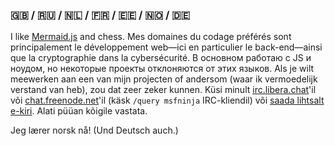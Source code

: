 ### 🇬🇧 / 🇷🇺 / 🇳🇱 / 🇫🇷 / 🇪🇪 / 🇳🇴 / 🇩🇪

I like [Mermaid.js](https://github.com/mermaid-js) and chess. Mes domaines du codage préférés sont principalement le développement web&#8212;ici en particulier le back-end&#8212;ainsi que la cryptographie dans la cybersécurité. В основном работаю с JS и ноудом, но некоторые проекты отклоняются от этих языков. Als je wilt meewerken aan een van mijn projecten of andersom (waar ik vermoedelijk verstand van heb), zou dat zeer zeker kunnen. Küsi minult [irc.libera.chat](https://libera.chat)'il või [chat.freenode.net](https://freenode.net)'il (käsk `/query msfninja` IRC-kliendil) või [saada lihtsalt e-kiri](mailto:msfninja@proton.me). Alati püüan kõigile vastata.

Jeg lærer norsk nå! (Und Deutsch auch.)
